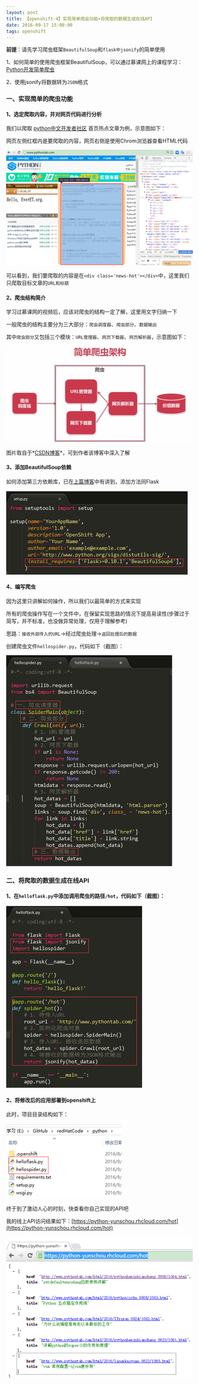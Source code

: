```yaml
---
layout: post
title: 【openshift-4】实现简单爬虫功能+将爬取的数据生成在线API
date: 2016-09-17 15:00:00
tags: openshift
---
```


**前提**：请先学习爬虫框架`BeautifulSoup`和`flask中jsonify`的简单使用

1、如何简单的使用爬虫框架BeautifulSoup，可以通过慕课网上的课程学习：[Python开发简单爬虫](http://www.imooc.com/learn/563)

2、使用jsonify将数据转为`JSON`格式

### 一、实现简单的爬虫功能

#### 1、选定爬取内容，并对网页代码进行分析

我们以爬取 [python中文开发者社区](http://www.pythontab.com/) 首页热点文章为例，示意图如下：

网页左侧红框内是要爬取的内容，网页右侧是使用Chrom浏览器查看HTML代码

![img](/assets/images/2016/openshift-guide-4-1.png)

可以看到，我们要爬取的内容是在```<div class='news-hot'></div>```中，这里我们只爬取目标文章的`URL和标题`

#### 2、爬虫结构简介

学习过慕课网的视频后，应该对爬虫的结构一定了解，这里用文字归纳一下

一般爬虫的结构主要分为三大部分：`爬虫调度器`、`爬虫部分`、`数据输出`

其中`爬虫部分`又包括三个模块：`URL管理器`、`网页下载器`、`网页解析器`，示意图如下：

![img](/assets/images/2016/openshift-guide-4-2.png)

图片取自于*[CSDN博客](http://blog.csdn.net/oChangWen/article/details/51957360)*，可到作者该博客中深入了解

#### 3、添加BeautifulSoup依赖

如何添加第三方依赖库，已在[上篇博客](http://yunschou.github.io/2016/09/openshift-guide-3/)中有讲到，添加方法同Flask

![img](/assets/images/2016/openshift-guide-4-3.png)

#### 4、编写爬虫

因为这里只讲解如何操作，所以我们以最简单的方式来实现

所有的爬虫操作写在一个文件中，在保留实现思路的情况下提高易读性(步骤过于简写，并不标准，也没做异常处理，仅用于理解参考)

思路：`接收外部传入的URL`->经过爬虫处理->`返回处理后的数据`

创建爬虫文件`hellospider.py`，代码如下（截图）：

![img](/assets/images/2016/openshift-guide-4-4.png)

### 二、将爬取的数据生成在线API

#### 1、在`helloflask.py`中添加调用爬虫的路径`/hot`，代码如下（截图）：

![img](/assets/images/2016/openshift-guide-4-5.png)

#### 2、将修改后的应用部署到openshift上

此时，项目目录结构如下：

![img](/assets/images/2016/openshift-guide-4-6.png)

终于到了激动人心的时刻，快查看你自己实现的API吧

我的线上API访问结果如下：[https://python-yunschou.rhcloud.com/hot](https://python-yunschou.rhcloud.com/hot)

![img](/assets/images/2016/openshift-guide-4-7.png)











